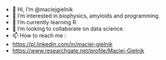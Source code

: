 - 👋 Hi, I’m @maciejgielnik
- 👀 I’m interested in biophysics, amyloids and programming.
- 🌱 I’m currently learning R.
- 💞️ I’m looking to collaborate on data science.
- 📫 How to reach me :
- https://pl.linkedin.com/in/maciej-gielnik
- https://www.researchgate.net/profile/Maciej-Gielnik
